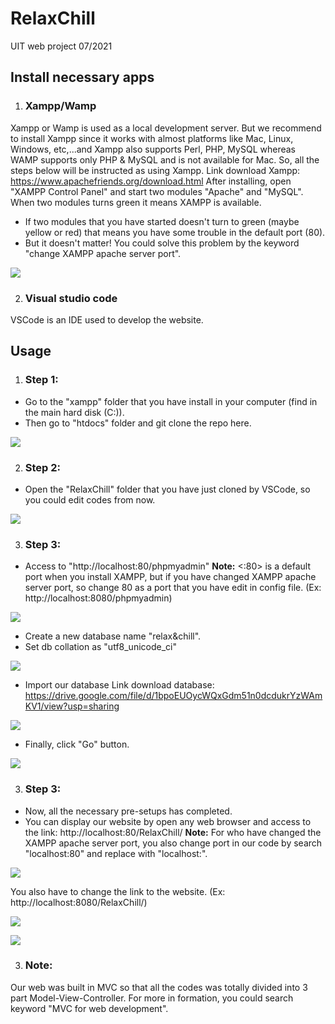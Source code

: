 #  RelaxChill

UIT web project 07/2021



## Install necessary apps

1. ### Xampp/Wamp
Xampp or Wamp is used as a local development server. But we recommend to install Xampp since it works with almost platforms like Mac, Linux, Windows, etc,...and Xampp also supports Perl, PHP, MySQL whereas WAMP supports only PHP & MySQL and is not available for Mac.
So, all the steps below will be instructed as using Xampp.
Link download Xampp: https://www.apachefriends.org/download.html
After installing, open "XAMPP Control Panel" and start two modules "Apache" and "MySQL". When two modules turns green it means XAMPP is available.
* If two modules that you have started doesn't turn to green (maybe yellow or red) that means you have some trouble in the default port (80).
* But it doesn't matter! You could solve this problem by the keyword "change XAMPP apache server port".

![](https://imgur.com/ylj93Zm.png)

2. ### Visual studio code

VSCode is an IDE used to develop the website.

## Usage

1. ### Step 1:
* Go to the "xampp" folder that you have install in your computer (find in the main hard disk (C:)).
* Then go to "htdocs" folder and git clone the repo here.

![](https://imgur.com/wI5ko4m.png)

2. ### Step 2:
* Open the "RelaxChill" folder that you have just cloned by VSCode, so you could edit codes from now.

![](https://imgur.com/I0DAuT7.png)

3. ### Step 3:
* Access to "http://localhost:80/phpmyadmin"
**Note:** <:80> is a default port when you install XAMPP, but if you have changed XAMPP apache server port, so change 80 as a port that you have edit in config file. 
(Ex: http://localhost:8080/phpmyadmin)

![](https://imgur.com/pXGpgNf.png)

* Create a new database name "relax&chill".
* Set db collation as "utf8_unicode_ci"

![](https://imgur.com/ejTJaGO.png)

* Import our database
Link download database: https://drive.google.com/file/d/1bpoEUOycWQxGdm51n0dcdukrYzWAmKV1/view?usp=sharing

![](https://imgur.com/maXT9z2.png)

* Finally, click "Go" button.

![](https://imgur.com/Ol9Dapg.png)

3. ### Step 3:
* Now, all the necessary pre-setups has completed.
* You can display our website by open any web browser and access to the link: 
http://localhost:80/RelaxChill/
**Note:** For who have changed the XAMPP apache server port, you also change port in our code by search "localhost:80" and replace with "localhost:<your-port>".

![](https://imgur.com/wuPSY5e.png)

You also have to change the link to the website. 
(Ex: http://localhost:8080/RelaxChill/)

![](https://media.giphy.com/media/89aw0r2YeRcCzklmPs/giphy.gif)

![](https://media.giphy.com/media/VKb8rtNWtfZAPOJJF5/giphy.gif)

3. ### Note:
 Our web was built in MVC so that all the codes was totally divided into 3 part Model-View-Controller.
 For more in formation, you could search keyword "MVC for web development".
